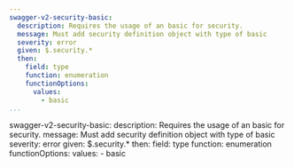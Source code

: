 ```yaml
---
swagger-v2-security-basic:
  description: Requires the usage of an basic for security.
  message: Must add security definition object with type of basic
  severity: error
  given: $.security.*
  then:
    field: type
    function: enumeration
    functionOptions:
      values:
        - basic
...
```

swagger-v2-security-basic:
  description: Requires the usage of an basic for security.
  message: Must add security definition object with type of basic
  severity: error
  given: $.security.*
  then:
    field: type
    function: enumeration
    functionOptions:
      values:
        - basic
